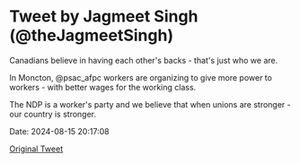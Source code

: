# Tweet by Jagmeet Singh (@theJagmeetSingh)

Canadians believe in having each other's backs - that's just who we are.

In Moncton, @psac_afpc workers are organizing to give more power to workers - with better wages for the working class.

The NDP is a worker's party and we believe that when unions are stronger - our country is stronger.

Date: 2024-08-15 20:17:08

[Original Tweet](https://x.com/theJagmeetSingh/status/1824178534698381647)
